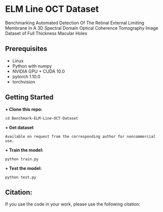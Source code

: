 # ELM Line OCT Dataset
Benchmarking Automated Detection Of The Retinal External Limiting Membrane In A 3D Spectral Domain Optical Coherence Tomography Image Dataset of Full Thickness Macular Holes

## Prerequisites
+ Linux
+ Python with numpy
+ NVIDIA GPU + CUDA 10.0 
+ pytorch 1.10.0
+ torchvision

## Getting Started


**+ Clone this repo:**

    cd Benchmark-ELM-Line-OCT-Dataset

**+ Get dataset**

    Available on request from the corresponding author for noncommercial use.

**+ Train the model:**

    python train.py

**+ Test the model:**

    python test.py

## Citation:
If you use the code in your work, please use the following citation:
```

```
